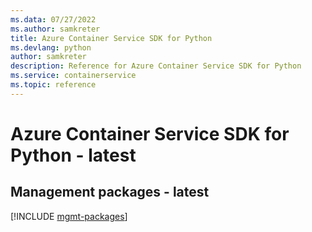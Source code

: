 ```yaml
---
ms.data: 07/27/2022
ms.author: samkreter
title: Azure Container Service SDK for Python
ms.devlang: python
author: samkreter
description: Reference for Azure Container Service SDK for Python
ms.service: containerservice
ms.topic: reference
---
```

# Azure Container Service SDK for Python - latest

## Management packages - latest
[!INCLUDE [mgmt-packages](container-service-mgmt-index.md)]